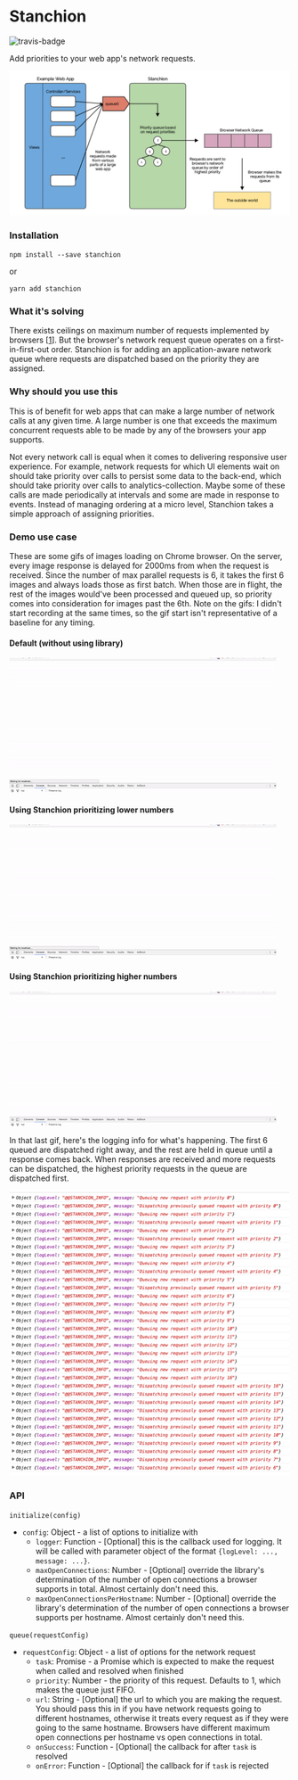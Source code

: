 Stanchion
========
![travis-badge](https://travis-ci.org/alixander/Stanchion.svg?branch=master)

Add priorities to your web app's network requests.

![Diagram](https://github.com/alixander/Stanchion/blob/master/docs/stanchion_diagram.png)

### Installation

```
npm install --save stanchion
```

or

```
yarn add stanchion
```

### What it's solving

There exists ceilings on maximum number of requests implemented by browsers [[1](http://www.browserscope.org/?category=network)]. But the browser's network request queue operates on a first-in-first-out order. Stanchion is for adding an application-aware network queue where requests are dispatched based on the priority they are assigned.

### Why should you use this

This is of benefit for web apps that can make a large number of network calls at any given time. A large number is one that exceeds the maximum concurrent requests able to be made by any of the browsers your app supports.

Not every network call is equal when it comes to delivering responsive user experience. For example, network requests for which UI elements wait on should take priority over calls to persist some data to the back-end, which should take priority over calls to analytics-collection. Maybe some of these calls are made periodically at intervals and some are made in response to events. Instead of managing ordering at a micro level, Stanchion takes a simple approach of assigning priorities.  

### Demo use case

These are some gifs of images loading on Chrome browser. On the server, every image response is delayed for 2000ms from when the request is received. Since the number of max parallel requests is 6, it takes the first 6 images and always loads those as first batch. When those are in flight, the rest of the images would've been processed and queued up, so priority comes into consideration for images past the 6th. Note on the gifs: I didn't start recording at the same times, so the gif start isn't representative of a baseline for any timing.

#### Default (without using library)

![Gif of without lib](https://github.com/alixander/Stanchion/blob/master/docs/without_library.gif)

#### Using Stanchion prioritizing lower numbers

![Gif of with lowest priority](https://github.com/alixander/Stanchion/blob/master/docs/priority_lowest.gif)

#### Using Stanchion prioritizing higher numbers

![Gif of with highest priority](https://github.com/alixander/Stanchion/blob/master/docs/priority_highest.gif)

In that last gif, here's the logging info for what's happening. The first 6 queued are dispatched right away, and the rest are held in queue until a response comes back. When responses are received and more requests can be dispatched, the highest priority requests in the queue are dispatched first.

![Logging info console output](https://github.com/alixander/Stanchion/blob/master/docs/console.png)

### API

`initialize(config)`

- `config`: Object - a list of options to initialize with
    - `logger`: Function - [Optional] this is the callback used for logging. It will be called with parameter object of the format `{logLevel: ..., message: ...}`.
    - `maxOpenConnections`: Number - [Optional] override the library's determination of the number of open connections a browser supports in total. Almost certainly don't need this.
    - `maxOpenConnectionsPerHostname`: Number - [Optional] override the library's determination of the number of open connections a browser supports per hostname. Almost certainly don't need this.

`queue(requestConfig)`

- `requestConfig`: Object - a list of options for the network request
    - `task`: Promise - a Promise which is expected to make the request when called and resolved when finished
    - `priority`: Number - the priority of this request. Defaults to 1, which makes the queue just FIFO.
    - `url`: String - [Optional] the url to which you are making the request. You should pass this in if you have network requests going to different hostnames, otherwise it treats every request as if they were going to the same hostname. Browsers have different maximum open connections per hostname vs open connections in total.
    - `onSuccess`: Function - [Optional] the callback for after `task` is resolved
    - `onError`: Function - [Optional] the callback for if `task` is rejected
